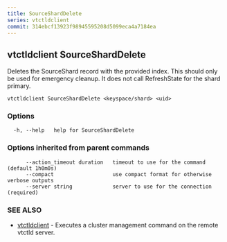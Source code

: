 ```yaml
---
title: SourceShardDelete
series: vtctldclient
commit: 314ebcf13923f98945595208d5099eca4a7184ea
---
```

## vtctldclient SourceShardDelete

Deletes the SourceShard record with the provided index. This should only be used for emergency cleanup. It does not call RefreshState for the shard primary.

```
vtctldclient SourceShardDelete <keyspace/shard> <uid>
```

### Options

```
  -h, --help   help for SourceShardDelete
```

### Options inherited from parent commands

```
      --action_timeout duration   timeout to use for the command (default 1h0m0s)
      --compact                   use compact format for otherwise verbose outputs
      --server string             server to use for the connection (required)
```

### SEE ALSO

* [vtctldclient](../)	 - Executes a cluster management command on the remote vtctld server.

